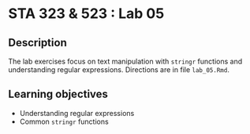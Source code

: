 # STA 323 & 523 : Lab 05

## Description

The lab exercises focus on text manipulation with `stringr` functions and
understanding regular expressions. Directions are in file `lab_05.Rmd`.

## Learning objectives

- Understanding regular expressions
- Common `stringr` functions
